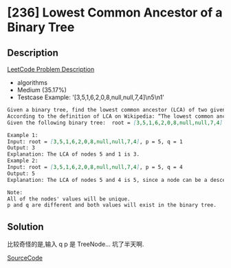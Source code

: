 # [236] Lowest Common Ancestor of a Binary Tree

## Description

[LeetCode Problem Description](https://leetcode.com/problems/lowest-common-ancestor-of-a-binary-tree/description/)

* algorithms
* Medium (35.17%)
* Testcase Example:  '[3,5,1,6,2,0,8,null,null,7,4]\n5\n1'

```md
Given a binary tree, find the lowest common ancestor (LCA) of two given nodes in the tree.
According to the definition of LCA on Wikipedia: “The lowest common ancestor is defined between two nodes p and q as the lowest node in T that has both p and q as descendants (where we allow a node to be a descendant of itself).”
Given the following binary tree:  root = [3,5,1,6,2,0,8,null,null,7,4]

Example 1:
Input: root = [3,5,1,6,2,0,8,null,null,7,4], p = 5, q = 1
Output: 3
Explanation: The LCA of nodes 5 and 1 is 3.
Example 2:
Input: root = [3,5,1,6,2,0,8,null,null,7,4], p = 5, q = 4
Output: 5
Explanation: The LCA of nodes 5 and 4 is 5, since a node can be a descendant of itself according to the LCA definition.

Note:
All of the nodes' values will be unique.
p and q are different and both values will exist in the binary tree.

```

## Solution

比较奇怪的是,输入 q p 是 TreeNode... 坑了半天啊.

[SourceCode](./solution.js)